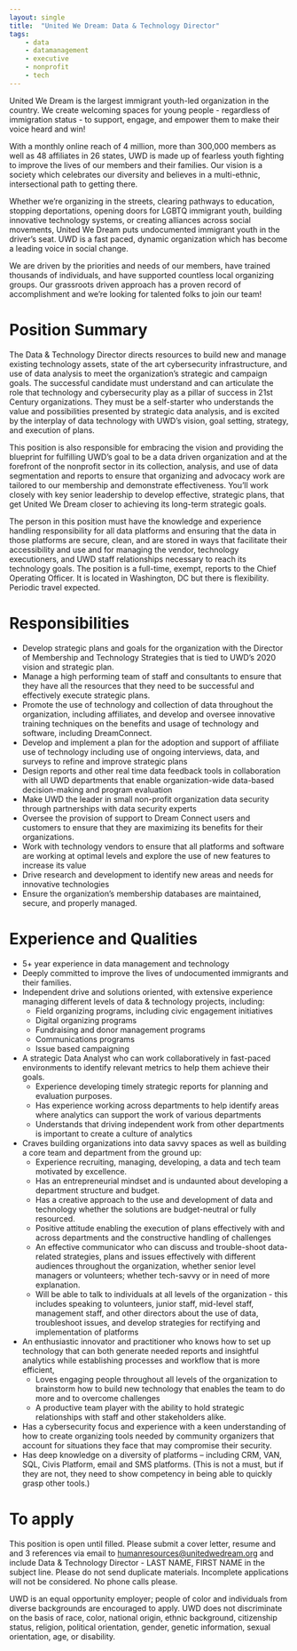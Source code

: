 ```yaml
---
layout: single
title:  "United We Dream: Data & Technology Director"
tags: 
    - data
    - datamanagement
    - executive
    - nonprofit
    - tech
---
```


United We Dream is the largest immigrant youth-led organization in the country. We create welcoming spaces for young people - regardless of immigration status - to support, engage, and empower them to make their voice heard and win!

With a monthly online reach of 4 million, more than 300,000 members as well as 48 affiliates in 26 states, UWD is made up of fearless youth fighting to improve the lives of our members and their families. Our vision is a society which celebrates our diversity and believes in a multi-ethnic, intersectional path to getting there.

Whether we’re organizing in the streets, clearing pathways to education, stopping deportations, opening doors for LGBTQ immigrant youth, building innovative technology systems, or creating alliances across social movements, United We Dream puts undocumented immigrant youth in the driver’s seat. UWD is a fast paced, dynamic organization which has become a leading voice in social change.

We are driven by the priorities and needs of our members, have trained thousands of individuals, and have supported countless local organizing groups. Our grassroots driven approach has a proven record of accomplishment and we’re looking for talented folks to join our team!

# Position Summary

The Data & Technology Director directs resources to build new and manage existing technology assets, state of the art cybersecurity infrastructure, and use of data analysis to meet the organization’s strategic and campaign goals. The successful candidate must understand and can articulate the role that technology and cybersecurity play as a pillar of success in 21st Century organizations. They must be a self-starter who understands the value and possibilities presented by strategic data analysis, and is excited by the interplay of data technology with UWD’s vision, goal setting, strategy, and execution of plans.  

This position is also responsible for embracing the vision and providing the blueprint for fulfilling UWD’s goal to be a data driven organization and at the forefront of the nonprofit sector in its collection, analysis, and use of data segmentation and reports to ensure that organizing and advocacy work are tailored to our membership and demonstrate effectiveness. You’ll work closely with key senior leadership to develop effective, strategic plans, that get United We Dream closer to achieving its long-term strategic goals.

The person in this position must have the knowledge and experience handling responsibility for all data platforms and ensuring that the data in those platforms are secure, clean, and are stored in ways that facilitate their accessibility and use and for managing the vendor, technology executioners, and UWD staff relationships necessary to reach its technology goals.  The position is a full-time, exempt, reports to the Chief Operating Officer.  It is located in Washington, DC but there is flexibility.  Periodic travel expected.

# Responsibilities


* Develop strategic plans and goals for the organization with the Director of Membership and Technology Strategies that is tied to UWD’s 2020 vision and strategic plan.
* Manage a high performing team of staff and consultants to ensure that they have all the resources that they need to be successful and effectively execute strategic plans.
* Promote the use of technology and collection of data throughout the organization, including affiliates, and develop and oversee innovative training techniques on the benefits and usage of technology and software, including DreamConnect.
* Develop and implement a plan for the adoption and support of affiliate use of technology including use of ongoing interviews, data, and surveys to refine and improve strategic plans
* Design reports and other real time data feedback tools in collaboration with all UWD departments that enable organization-wide data-based decision-making and program evaluation
* Make UWD the leader in small non-profit organization data security through partnerships with data security experts
* Oversee the provision of support to Dream Connect users and customers to ensure that they are maximizing its benefits for their organizations.
* Work with technology vendors to ensure that all platforms and software are working at optimal levels and explore the use of new features to increase its value
* Drive research and development to identify new areas and needs for innovative technologies
* Ensure the organization’s membership databases are maintained, secure, and properly managed.

# Experience and Qualities

* 5+ year experience in data management and technology
* Deeply committed to improve the lives of undocumented immigrants and their families.
* Independent drive and solutions oriented, with extensive experience managing different levels of data & technology projects, including:
	- Field organizing programs, including civic engagement initiatives
	- Digital organizing programs
	- Fundraising and donor management programs
	- Communications programs
	- Issue based campaigning
* A strategic Data Analyst who can work collaboratively in fast-paced environments to identify relevant metrics to help them achieve their goals.
	- Experience developing timely strategic reports for planning and evaluation purposes.
	- Has experience working across departments to help identify areas where analytics can support the work of various departments
	- Understands that driving independent work from other departments  is important to create a culture of analytics
* Craves building organizations into data savvy spaces as well as building a core team and department from the ground up:
	- Experience recruiting, managing, developing, a data and tech team motivated by excellence.
	- Has an entrepreneurial mindset and is undaunted about developing a department structure and budget.
	- Has a creative approach to the use and development of data and technology whether the solutions are budget-neutral or fully resourced.
	- Positive attitude enabling the execution of plans effectively with and across departments and the constructive handling of challenges
	- An effective communicator who can discuss and trouble-shoot data-related strategies, plans and issues effectively with different audiences throughout the organization, whether senior level managers or volunteers; whether tech-savvy or in need of more explanation.
	- Will be able to talk to individuals at all levels of the organization - this includes speaking to volunteers, junior staff, mid-level staff, management staff, and other directors about the use of data, troubleshoot issues, and develop strategies for rectifying and implementation of platforms
* An enthusiastic innovator and practitioner who knows how to set up technology that can both generate needed reports and insightful analytics while establishing processes and workflow that is more efficient,
	- Loves engaging people throughout all levels of the organization to brainstorm how to build new technology that enables the team to do more and to overcome challenges
	- A productive team player with the ability to hold strategic relationships with staff and other stakeholders alike.
* Has a cybersecurity focus and experience with a keen understanding of how to create organizing tools needed by community organizers that account for situations they face that may compromise their security.
* Has deep knowledge on a diversity of platforms – including CRM, VAN, SQL, Civis Platform, email and SMS platforms. (This is not a must, but if they are not, they need to show competency in being able to quickly grasp other tools.)

# To apply

This position is open until filled. Please submit a cover letter, resume and and 3 references via email to humanresources@unitedwedream.org and include Data & Technology Director - LAST NAME, FIRST NAME in the subject line.  Please do not send duplicate materials.   Incomplete applications will not be considered. No phone calls please.

UWD is an equal opportunity employer; people of color and individuals from diverse backgrounds are encouraged to apply. UWD does not discriminate on the basis of race, color, national origin, ethnic background, citizenship status, religion, political orientation, gender, genetic information, sexual orientation, age, or disability.


